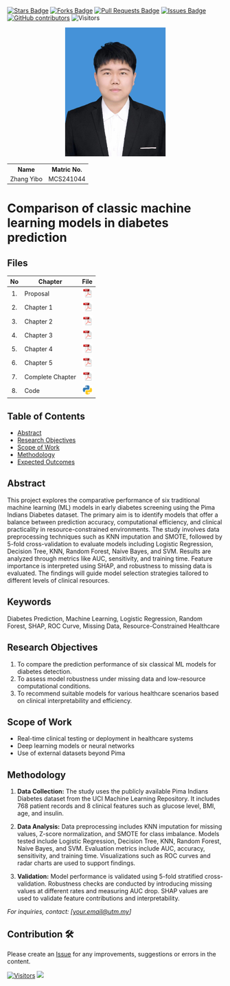 <a href="https://github.com/drshahizan/research-design/stargazers"><img src="https://img.shields.io/github/stars/drshahizan/research-design" alt="Stars Badge"/></a>
<a href="https://github.com/drshahizan/research-design/network/members"><img src="https://img.shields.io/github/forks/drshahizan/research-design" alt="Forks Badge"/></a>
<a href="https://github.com/drshahizan/research-design/pulls"><img src="https://img.shields.io/github/issues-pr/drshahizan/research-design" alt="Pull Requests Badge"/></a>
<a href="https://github.com/drshahizan/research-design"><img src="https://img.shields.io/github/issues/drshahizan/research-design" alt="Issues Badge"/></a>
<a href="https://github.com/drshahizan/research-design/graphs/contributors"><img alt="GitHub contributors" src="https://img.shields.io/github/contributors/drshahizan/research-design?color=2b9348"></a>
![Visitors](https://api.visitorbadge.io/api/visitors?path=https%3A%2F%2Fgithub.com%2Fdrshahizan%2BDM&labelColor=%23d9e3f0&countColor=%23697689&style=flat)

<p align="center">
  <img height="300px" src="img/zhangyibo.jpg" alt="Profile Image">
</p>

<table align="center">
  <tr>
    <th>Name</th>
    <th>Matric No.</th>
  </tr>
  <tr>
    <td>Zhang Yibo</td>
    <td>MCS241044</td>
  </tr>
</table>

# Comparison of classic machine learning models in diabetes prediction

## Files

| No  | Chapter     |                                                 File |
| :-: | ---------- | :---------------------------------------------------------------------------------------------------: |
|  1.  | Proposal | <a href="proposal/proposal.Zhang Yibo.pdf"><img src="img/pdf.svg" width="24px" height="24px"></a> |
|  2.  | Chapter 1 | <a href="c1/Chapter1.pdf"><img src="img/pdf.svg" width="24px" height="24px"></a> |
|  3.  | Chapter 2 | <a href="c2/Chapter2.pdf"><img src="img/pdf.svg" width="24px" height="24px"></a> |
|  4.  | Chapter 3 | <a href="c3/Chapter3.pdf"><img src="img/pdf.svg" width="24px" height="24px"></a> |
|  5.  | Chapter 4 | <a href="c4/Chapter4.pdf"><img src="img/pdf.svg" width="24px" height="24px"></a> |
|  6.  | Chapter 5 | <a href="c5/Chapter5.pdf"><img src="img/pdf.svg" width="24px" height="24px"></a> |
|  7.  | Complete Chapter | <a href="all/Thesis_Zhang Yibo.pdf"><img src="img/pdf.svg" width="24px" height="24px"></a> |
|  8.  | Code | <a href="code"><img src="img/python_icon.png" width="24px" height="24px"></a> |


## Table of Contents
- [Abstract](#abstract)
- [Research Objectives](#research-objectives)
- [Scope of Work](#scope-of-work)
- [Methodology](#methodology)
- [Expected Outcomes](#expected-outcomes)

## Abstract

This project explores the comparative performance of six traditional machine learning (ML) models in early diabetes screening using the Pima Indians Diabetes dataset. The primary aim is to identify models that offer a balance between prediction accuracy, computational efficiency, and clinical practicality in resource-constrained environments. The study involves data preprocessing techniques such as KNN imputation and SMOTE, followed by 5-fold cross-validation to evaluate models including Logistic Regression, Decision Tree, KNN, Random Forest, Naive Bayes, and SVM. Results are analyzed through metrics like AUC, sensitivity, and training time. Feature importance is interpreted using SHAP, and robustness to missing data is evaluated. The findings will guide model selection strategies tailored to different levels of clinical resources.

## Keywords

Diabetes Prediction, Machine Learning, Logistic Regression, Random Forest, SHAP, ROC Curve, Missing Data, Resource-Constrained Healthcare

## Research Objectives

1. To compare the prediction performance of six classical ML models for diabetes detection.
2. To assess model robustness under missing data and low-resource computational conditions.
3. To recommend suitable models for various healthcare scenarios based on clinical interpretability and efficiency.

## Scope of Work
- Real-time clinical testing or deployment in healthcare systems
- Deep learning models or neural networks
- Use of external datasets beyond Pima

## Methodology

1. **Data Collection:**
   The study uses the publicly available Pima Indians Diabetes dataset from the UCI Machine Learning Repository. It includes 768 patient records and 8 clinical features such as glucose level, BMI, age, and insulin.

2. **Data Analysis:**
   Data preprocessing includes KNN imputation for missing values, Z-score normalization, and SMOTE for class imbalance. Models tested include Logistic Regression, Decision Tree, KNN, Random Forest, Naive Bayes, and SVM. Evaluation metrics include AUC, accuracy, sensitivity, and training time. Visualizations such as ROC curves and radar charts are used to support findings.

3. **Validation:**
   Model performance is validated using 5-fold stratified cross-validation. Robustness checks are conducted by introducing missing values at different rates and measuring AUC drop. SHAP values are used to validate feature contributions and interpretability.



*For inquiries, contact: [your.email@utm.my]*

 




## Contribution 🛠️
Please create an [Issue](https://github.com/drshahizan/research-design/issues) for any improvements, suggestions or errors in the content.

[![Visitors](https://api.visitorbadge.io/api/visitors?path=https%3A%2F%2Fgithub.com%2Fdrshahizan&labelColor=%23697689&countColor=%23555555&style=plastic)](https://visitorbadge.io/status?path=https%3A%2F%2Fgithub.com%2Fdrshahizan)
![](https://hit.yhype.me/github/profile?user_id=81284918)

